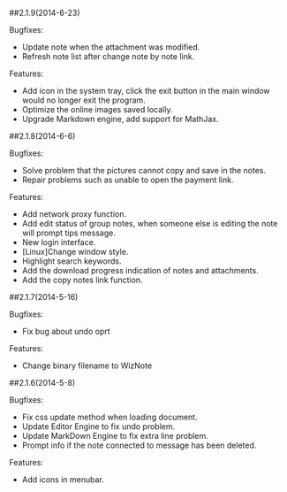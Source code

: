 ##2.1.9(2014-6-23)

Bugfixes:

  - Update note when the attachment was modified. 
  - Refresh note list after change note by note link.

Features:

  - Add icon in the system tray, click the exit button in the main window would no longer exit the program.
  - Optimize the online images saved locally.
  - Upgrade Markdown engine, add support for MathJax. 


##2.1.8(2014-6-6)

Bugfixes:

  - Solve problem that the pictures cannot copy and save in the notes. 
  - Repair problems such as unable to open the payment link.

Features:

  - Add network proxy function.
  - Add edit status of group notes, when someone else is editing the note will prompt tips message.
  - New login interface. 
  - [Linux]Change window style.
  - Highlight search keywords. 
  - Add the download progress indication of notes and attachments.
  - Add the copy notes link function.


##2.1.7(2014-5-16)

Bugfixes:

  - Fix bug about undo oprt

Features:

  - Change binary filename to WizNote


##2.1.6(2014-5-8)

Bugfixes:

  - Fix css update method when loading document.
  - Update Editor Engine to fix undo problem.
  - Update MarkDown Engine to fix extra line problem.
  - Prompt info if the note connected to message has been deleted.

Features:

  - Add icons in menubar.
